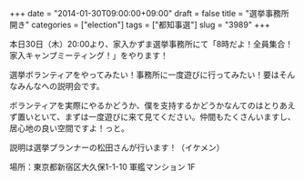 +++
date = "2014-01-30T09:00:00+09:00"
draft = false
title = "選挙事務所開き"
categories = ["election"]
tags = ["都知事選"]
slug = "3989"
+++

本日30日（木）20:00より、家入かずま選挙事務所にて「8時だよ！全員集合！家入キャンプミーティング！」をやります！

選挙ボランティアをやってみたい！事務所に一度遊びに行ってみたい！要はそんなみんなへの説明会です。

ボランティアを実際にやるかどうか、僕を支持するかどうかなんてのはとりあえず置いといて、まずは一度遊びに来て見てください。仲間もたくさんいますし、居心地の良い空間ですよ！っと。

説明は選挙プランナーの松田さんが行います！（イケメン）

場所：東京都新宿区大久保1-1-10 軍艦マンション 1F

